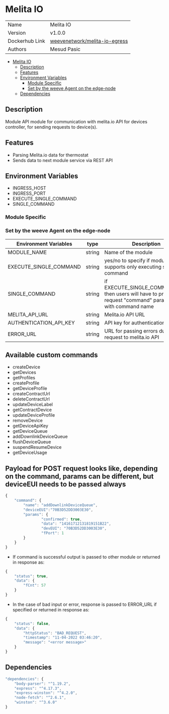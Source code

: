 # Melita IO

|                |                                   |
| -------------- | --------------------------------- |
| Name           | Melita IO                         |
| Version        | v1.0.0                            |
| Dockerhub Link | [weevenetwork/melita-io-egress]() |
| Authors        | Mesud Pasic                       |

- [Melita IO](#melita-io-egress)
  - [Description](#description)
  - [Features](#features)
  - [Environment Variables](#environment-variables)
    - [Module Specific](#module-specific)
    - [Set by the weeve Agent on the edge-node](#set-by-the-weeve-agent-on-the-edge-node)
  - [Dependencies](#dependencies)

## Description

Module API module for communication with melita.io API for devices controller, for sending requests to device(s).

## Features

- Parsing Melita.io data for thermostat
- Sends data to next module service via REST API

## Environment Variables

- INGRESS_HOST
- INGRESS_PORT
- EXECUTE_SINGLE_COMMAND
- SINGLE_COMMAND

### Module Specific

### Set by the weeve Agent on the edge-node

| Environment Variables | type | Description |
| --- | --- | --- |
| MODULE_NAME | string | Name of the module |
| EXECUTE_SINGLE_COMMAND | string | yes/no to specify if module supports only executing single command |
| SINGLE_COMMAND | string | if EXECUTE_SINGLE_COMMAND=no, then users will have to provide in request "command" parameter with command name |
| MELITA_API_URL | string | Melita.io API URL |
| AUTHENTICATION_API_KEY | string | API key for authentication |
| ERROR_URL | string | URL for passing errors during request to melita.io API |

## Available custom commands

- createDevice
- getDevices
- getProfiles
- createProfile
- getDeviceProfile
- createContractUrl
- deleteContractUrl
- updateDeviceLabel
- getContractDevice
- updateDeviceProfile
- removeDevice
- getDeviceApiKey
- getDeviceQueue
- addDownlinkDeviceQueue
- flushDeviceQueue
- suspendResumeDevice
- getDeviceUsage

## Payload for POST request looks like, depending on the command, params can be different, but deviceEUI needs to be passed always

```js
{
	"command": {
		"name": "addDownlinkDeviceQueue",
		"deviceEUI":"70B3D52DD3003E30",
		"params": {
				"confirmed": true,
				"data": "14161712131819151B22",
				"devEUI": "70B3D52DD3003E30",
				"fPort": 1
		}
	}
}
```

- If command is successful output is passed to other module or returned in response as:

```js
{
	"status": true,
	"data": {
		"fCnt": 57
	}
}
```

- In the case of bad input or error, response is passed to ERROR_URL if specified or returned in response as:

```js
{
	"status": false,
	"data": {
		"httpStatus": "BAD_REQUEST",
		"timestamp": "11-04-2022 03:46:20",
		"message": "<error message>"
	}
}
```

## Dependencies

```js
"dependencies": {
    "body-parser": "^1.19.2",
    "express": "^4.17.3",
    "express-winston": "^4.2.0",
    "node-fetch": "^2.6.1",
    "winston": "^3.6.0"
}
```
